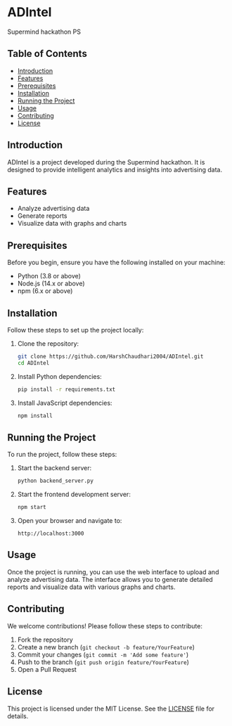 # ADIntel

Supermind hackathon PS

## Table of Contents

- [Introduction](#introduction)
- [Features](#features)
- [Prerequisites](#prerequisites)
- [Installation](#installation)
- [Running the Project](#running-the-project)
- [Usage](#usage)
- [Contributing](#contributing)
- [License](#license)

## Introduction

ADIntel is a project developed during the Supermind hackathon. It is designed to provide intelligent analytics and insights into advertising data.

## Features

- Analyze advertising data
- Generate reports
- Visualize data with graphs and charts

## Prerequisites

Before you begin, ensure you have the following installed on your machine:

- Python (3.8 or above)
- Node.js (14.x or above)
- npm (6.x or above)

## Installation

Follow these steps to set up the project locally:

1. Clone the repository:
    ```bash
    git clone https://github.com/HarshChaudhari2004/ADIntel.git
    cd ADIntel
    ```

2. Install Python dependencies:
    ```bash
    pip install -r requirements.txt
    ```

3. Install JavaScript dependencies:
    ```bash
    npm install
    ```

## Running the Project

To run the project, follow these steps:

1. Start the backend server:
    ```bash
    python backend_server.py
    ```

2. Start the frontend development server:
    ```bash
    npm start
    ```

3. Open your browser and navigate to:
    ```
    http://localhost:3000
    ```

## Usage

Once the project is running, you can use the web interface to upload and analyze advertising data. The interface allows you to generate detailed reports and visualize data with various graphs and charts.

## Contributing

We welcome contributions! Please follow these steps to contribute:

1. Fork the repository
2. Create a new branch (`git checkout -b feature/YourFeature`)
3. Commit your changes (`git commit -m 'Add some feature'`)
4. Push to the branch (`git push origin feature/YourFeature`)
5. Open a Pull Request

## License

This project is licensed under the MIT License. See the [LICENSE](LICENSE) file for details.
